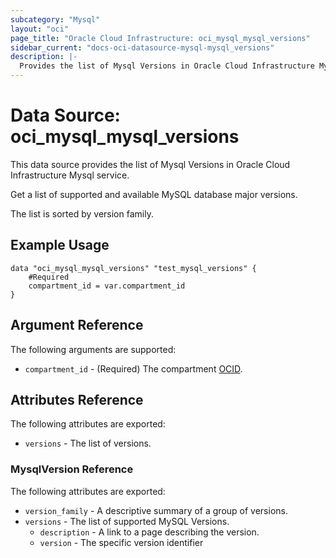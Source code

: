 ```yaml
---
subcategory: "Mysql"
layout: "oci"
page_title: "Oracle Cloud Infrastructure: oci_mysql_mysql_versions"
sidebar_current: "docs-oci-datasource-mysql-mysql_versions"
description: |-
  Provides the list of Mysql Versions in Oracle Cloud Infrastructure Mysql service
---
```


# Data Source: oci_mysql_mysql_versions
This data source provides the list of Mysql Versions in Oracle Cloud Infrastructure Mysql service.

Get a list of supported and available MySQL database major versions.

The list is sorted by version family.


## Example Usage

```hcl
data "oci_mysql_mysql_versions" "test_mysql_versions" {
	#Required
	compartment_id = var.compartment_id
}
```

## Argument Reference

The following arguments are supported:

* `compartment_id` - (Required) The compartment [OCID](https://docs.cloud.oracle.com/iaas/Content/General/Concepts/identifiers.htm).


## Attributes Reference

The following attributes are exported:

* `versions` - The list of versions.

### MysqlVersion Reference

The following attributes are exported:

* `version_family` - A descriptive summary of a group of versions.
* `versions` - The list of supported MySQL Versions.
	* `description` - A link to a page describing the version.
	* `version` - The specific version identifier


